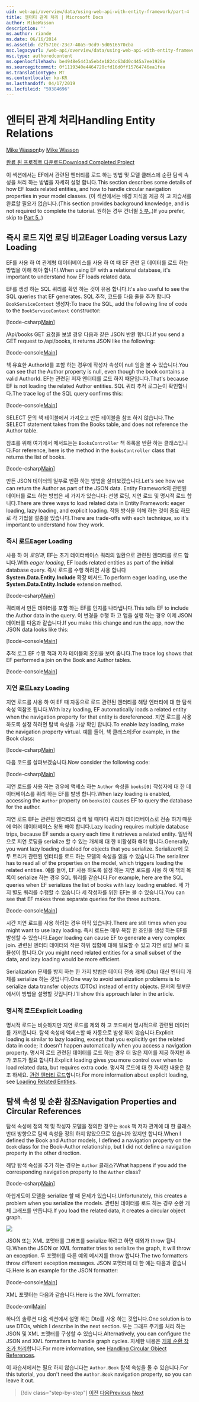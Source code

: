 ```yaml
---
uid: web-api/overview/data/using-web-api-with-entity-framework/part-4
title: 엔터티 관계 처리 | Microsoft Docs
author: MikeWasson
description: ''
ms.author: riande
ms.date: 06/16/2014
ms.assetid: d2f5710c-23c7-40a5-9cd9-5d0516570cba
msc.legacyurl: /web-api/overview/data/using-web-api-with-entity-framework/part-4
msc.type: authoredcontent
ms.openlocfilehash: be4948e5443a5eb4e1824c63dd0c445a7ee1928e
ms.sourcegitcommit: 0f1119340e4464720cfd16d0ff15764746ea1fea
ms.translationtype: MT
ms.contentlocale: ko-KR
ms.lasthandoff: 04/17/2019
ms.locfileid: "59384696"
---
```

# <a name="handling-entity-relations"></a><span data-ttu-id="b45da-102">엔터티 관계 처리</span><span class="sxs-lookup"><span data-stu-id="b45da-102">Handling Entity Relations</span></span>

<span data-ttu-id="b45da-103">[Mike Wasson](https://github.com/MikeWasson)</span><span class="sxs-lookup"><span data-stu-id="b45da-103">by [Mike Wasson](https://github.com/MikeWasson)</span></span>

[<span data-ttu-id="b45da-104">완료 된 프로젝트 다운로드</span><span class="sxs-lookup"><span data-stu-id="b45da-104">Download Completed Project</span></span>](https://github.com/MikeWasson/BookService)

<span data-ttu-id="b45da-105">이 섹션에서는 EF에서 관련된 엔터티를 로드 하는 방법 및 모델 클래스에 순환 탐색 속성을 처리 하는 방법을 자세히 설명 합니다.</span><span class="sxs-lookup"><span data-stu-id="b45da-105">This section describes some details of how EF loads related entities, and how to handle circular navigation properties in your model classes.</span></span> <span data-ttu-id="b45da-106">(이 섹션에서는 배경 지식을 제공 하 고 자습서를 완료할 필요가 없습니다.</span><span class="sxs-lookup"><span data-stu-id="b45da-106">(This section provides background knowledge, and is not required to complete the tutorial.</span></span> <span data-ttu-id="b45da-107">원하는 경우 건너뛸 [5 부.](part-5.md).)</span><span class="sxs-lookup"><span data-stu-id="b45da-107">If you prefer, skip to [Part 5.](part-5.md).)</span></span>

## <a name="eager-loading-versus-lazy-loading"></a><span data-ttu-id="b45da-108">즉시 로드 지연 로딩 비교</span><span class="sxs-lookup"><span data-stu-id="b45da-108">Eager Loading versus Lazy Loading</span></span>

<span data-ttu-id="b45da-109">EF를 사용 하 여 관계형 데이터베이스를 사용 하 여 때 EF 관련 된 데이터를 로드 하는 방법을 이해 해야 합니다.</span><span class="sxs-lookup"><span data-stu-id="b45da-109">When using EF with a relational database, it's important to understand how EF loads related data.</span></span>

<span data-ttu-id="b45da-110">EF를 생성 하는 SQL 쿼리를 확인 하는 것이 유용 합니다.</span><span class="sxs-lookup"><span data-stu-id="b45da-110">It's also useful to see the SQL queries that EF generates.</span></span> <span data-ttu-id="b45da-111">SQL 추적, 코드를 다음 줄을 추가 합니다 `BookServiceContext` 생성자:</span><span class="sxs-lookup"><span data-stu-id="b45da-111">To trace the SQL, add the following line of code to the `BookServiceContext` constructor:</span></span>

[!code-csharp[Main](part-4/samples/sample1.cs)]

<span data-ttu-id="b45da-112">/Api/books GET 요청을 보낼 경우 다음과 같은 JSON 반환 합니다.</span><span class="sxs-lookup"><span data-stu-id="b45da-112">If you send a GET request to /api/books, it returns JSON like the following:</span></span>

[!code-console[Main](part-4/samples/sample2.cmd)]

<span data-ttu-id="b45da-113">책 유효한 AuthorId를 포함 하는 경우에 작성자 속성이 null 임을 볼 수 있습니다.</span><span class="sxs-lookup"><span data-stu-id="b45da-113">You can see that the Author property is null, even though the book contains a valid AuthorId.</span></span> <span data-ttu-id="b45da-114">EF는 관련된 저자 엔터티를 로드 하지 때문입니다.</span><span class="sxs-lookup"><span data-stu-id="b45da-114">That's because EF is not loading the related Author entities.</span></span> <span data-ttu-id="b45da-115">SQL 쿼리 추적 로그는이 확인합니다.</span><span class="sxs-lookup"><span data-stu-id="b45da-115">The trace log of the SQL query confirms this:</span></span>

[!code-console[Main](part-4/samples/sample3.sql)]

<span data-ttu-id="b45da-116">SELECT 문의 책 테이블에서 가져오고 만든 테이블을 참조 하지 않습니다.</span><span class="sxs-lookup"><span data-stu-id="b45da-116">The SELECT statement takes from the Books table, and does not reference the Author table.</span></span>

<span data-ttu-id="b45da-117">참조를 위해 여기에서 메서드는는 `BooksController` 책 목록을 반환 하는 클래스입니다.</span><span class="sxs-lookup"><span data-stu-id="b45da-117">For reference, here is the method in the `BooksController` class that returns the list of books.</span></span>

[!code-csharp[Main](part-4/samples/sample4.cs)]

<span data-ttu-id="b45da-118">만든 JSON 데이터의 일부로 반환 하는 방법을 살펴보겠습니다.</span><span class="sxs-lookup"><span data-stu-id="b45da-118">Let's see how we can return the Author as part of the JSON data.</span></span> <span data-ttu-id="b45da-119">Entity Framework의 관련된 데이터를 로드 하는 방법은 세 가지가 있습니다: 선행 로딩, 지연 로드 및 명시적 로드 합니다.</span><span class="sxs-lookup"><span data-stu-id="b45da-119">There are three ways to load related data in Entity Framework: eager loading, lazy loading, and explicit loading.</span></span> <span data-ttu-id="b45da-120">작동 방식을 이해 하는 것이 중요 하므로 각 기법을 절충을 있습니다.</span><span class="sxs-lookup"><span data-stu-id="b45da-120">There are trade-offs with each technique, so it's important to understand how they work.</span></span>

### <a name="eager-loading"></a><span data-ttu-id="b45da-121">즉시 로드</span><span class="sxs-lookup"><span data-stu-id="b45da-121">Eager Loading</span></span>

<span data-ttu-id="b45da-122">사용 하 여 *로딩과*, EF는 초기 데이터베이스 쿼리의 일환으로 관련된 엔터티를 로드 합니다.</span><span class="sxs-lookup"><span data-stu-id="b45da-122">With *eager loading*, EF loads related entities as part of the initial database query.</span></span> <span data-ttu-id="b45da-123">즉시 로드를 수행 하려면 사용 합니다 **System.Data.Entity.Include** 확장 메서드.</span><span class="sxs-lookup"><span data-stu-id="b45da-123">To perform eager loading, use the **System.Data.Entity.Include** extension method.</span></span>

[!code-csharp[Main](part-4/samples/sample5.cs)]

<span data-ttu-id="b45da-124">쿼리에서 만든 데이터를 포함 하는 EF를 인지를 나타냅니다.</span><span class="sxs-lookup"><span data-stu-id="b45da-124">This tells EF to include the Author data in the query.</span></span> <span data-ttu-id="b45da-125">이 변경을 수행 하 고 앱을 실행 하는 경우 이제 JSON 데이터를 다음과 같습니다.</span><span class="sxs-lookup"><span data-stu-id="b45da-125">If you make this change and run the app, now the JSON data looks like this:</span></span>

[!code-console[Main](part-4/samples/sample6.cmd)]

<span data-ttu-id="b45da-126">추적 로그 EF 수행 책과 저자 테이블의 조인을 보여 줍니다.</span><span class="sxs-lookup"><span data-stu-id="b45da-126">The trace log shows that EF performed a join on the Book and Author tables.</span></span>

[!code-console[Main](part-4/samples/sample7.cmd)]

### <a name="lazy-loading"></a><span data-ttu-id="b45da-127">지연 로드</span><span class="sxs-lookup"><span data-stu-id="b45da-127">Lazy Loading</span></span>

<span data-ttu-id="b45da-128">지연 로드를 사용 하 여 EF 때 자동으로 로드 관련된 엔터티를 해당 엔터티에 대 한 탐색 속성 역참조 됩니다.</span><span class="sxs-lookup"><span data-stu-id="b45da-128">With lazy loading, EF automatically loads a related entity when the navigation property for that entity is dereferenced.</span></span> <span data-ttu-id="b45da-129">지연 로드를 사용 하도록 설정 하려면 탐색 속성을 가상 확인 합니다.</span><span class="sxs-lookup"><span data-stu-id="b45da-129">To enable lazy loading, make the navigation property virtual.</span></span> <span data-ttu-id="b45da-130">예를 들어, 책 클래스에:</span><span class="sxs-lookup"><span data-stu-id="b45da-130">For example, in the Book class:</span></span>

[!code-csharp[Main](part-4/samples/sample8.cs?highlight=6)]

<span data-ttu-id="b45da-131">다음 코드를 살펴보겠습니다.</span><span class="sxs-lookup"><span data-stu-id="b45da-131">Now consider the following code:</span></span>

[!code-csharp[Main](part-4/samples/sample9.cs)]

<span data-ttu-id="b45da-132">지연 로드를 사용 하는 경우에 액세스 하는 `Author` 속성을 `books[0]` 작성자에 대 한 데이터베이스를 쿼리 하는 EF를 발생 합니다.</span><span class="sxs-lookup"><span data-stu-id="b45da-132">When lazy loading is enabled, accessing the `Author` property on `books[0]` causes EF to query the database for the author.</span></span>

<span data-ttu-id="b45da-133">지연 로드 EF는 관련된 엔터티의 검색 될 때마다 쿼리가 데이터베이스로 전송 하기 때문에 여러 데이터베이스 왕복 해야 합니다.</span><span class="sxs-lookup"><span data-stu-id="b45da-133">Lazy loading requires multiple database trips, because EF sends a query each time it retrieves a related entity.</span></span> <span data-ttu-id="b45da-134">일반적으로 지연 로딩을 serialize 할 수 있는 개체에 대 한 비활성화 해야 합니다.</span><span class="sxs-lookup"><span data-stu-id="b45da-134">Generally, you want lazy loading disabled for objects that you serialize.</span></span> <span data-ttu-id="b45da-135">Serializer에 모두 트리거 관련된 엔터티를 로드 하는 모델의 속성을 읽을 수 있습니다.</span><span class="sxs-lookup"><span data-stu-id="b45da-135">The serializer has to read all of the properties on the model, which triggers loading the related entities.</span></span> <span data-ttu-id="b45da-136">예를 들어, EF 사용 하도록 설정 하는 지연 로드를 사용 하 여 책의 목록이 serialize 하는 경우 SQL 쿼리를 같습니다.</span><span class="sxs-lookup"><span data-stu-id="b45da-136">For example, here are the SQL queries when EF serializes the list of books with lazy loading enabled.</span></span> <span data-ttu-id="b45da-137">세 가지 별도 쿼리를 수행할 수 있습니다 세 작성자를 위한 EF는 볼 수 있습니다.</span><span class="sxs-lookup"><span data-stu-id="b45da-137">You can see that EF makes three separate queries for the three authors.</span></span>

[!code-console[Main](part-4/samples/sample10.sql)]

<span data-ttu-id="b45da-138">시간 지연 로드를 사용 하려는 경우 아직 있습니다.</span><span class="sxs-lookup"><span data-stu-id="b45da-138">There are still times when you might want to use lazy loading.</span></span> <span data-ttu-id="b45da-139">즉시 로드는 매우 복잡 한 조인을 생성 하는 EF를 발생할 수 있습니다.</span><span class="sxs-lookup"><span data-stu-id="b45da-139">Eager loading can cause EF to generate a very complex join.</span></span> <span data-ttu-id="b45da-140">관련된 엔터티 데이터의 작은 하위 집합에 대해 필요할 수 있고 지연 로딩 보다 효율성이 합니다.</span><span class="sxs-lookup"><span data-stu-id="b45da-140">Or you might need related entities for a small subset of the data, and lazy loading would be more efficient.</span></span>

<span data-ttu-id="b45da-141">Serialization 문제를 방지 하는 한 가지 방법은 데이터 전송 개체 (Dto) 대신 엔터티 개체를 serialize 하는 것입니다.</span><span class="sxs-lookup"><span data-stu-id="b45da-141">One way to avoid serialization problems is to serialize data transfer objects (DTOs) instead of entity objects.</span></span> <span data-ttu-id="b45da-142">문서의 뒷부분에서이 방법을 설명할 것입니다.</span><span class="sxs-lookup"><span data-stu-id="b45da-142">I'll show this approach later in the article.</span></span>

### <a name="explicit-loading"></a><span data-ttu-id="b45da-143">명시적 로드</span><span class="sxs-lookup"><span data-stu-id="b45da-143">Explicit Loading</span></span>

<span data-ttu-id="b45da-144">명시적 로드는 비슷하지만 지연 로드를 제외 하 고 코드에서 명시적으로 관련된 데이터를 가져옵니다. 탐색 속성에 액세스할 때 자동으로 발생 하지 않습니다.</span><span class="sxs-lookup"><span data-stu-id="b45da-144">Explicit loading is similar to lazy loading, except that you explicitly get the related data in code; it doesn't happen automatically when you access a navigation property.</span></span> <span data-ttu-id="b45da-145">명시적 로드 관련된 데이터를 로드 하는 경우 더 많은 제어를 제공 하지만 추가 코드가 필요 합니다.</span><span class="sxs-lookup"><span data-stu-id="b45da-145">Explicit loading gives you more control over when to load related data, but requires extra code.</span></span> <span data-ttu-id="b45da-146">명시적 로드에 대 한 자세한 내용은 참조 하세요. [관련 엔터티 로드](https://msdn.microsoft.com/data/jj574232#explicit)합니다.</span><span class="sxs-lookup"><span data-stu-id="b45da-146">For more information about explicit loading, see [Loading Related Entities](https://msdn.microsoft.com/data/jj574232#explicit).</span></span>

## <a name="navigation-properties-and-circular-references"></a><span data-ttu-id="b45da-147">탐색 속성 및 순환 참조</span><span class="sxs-lookup"><span data-stu-id="b45da-147">Navigation Properties and Circular References</span></span>

<span data-ttu-id="b45da-148">탐색 속성에 정의 책 및 작성자 모델을 정의한 경우는 `Book` 책 저자 관계에 대 한 클래스 반대 방향으로 탐색 속성을 정의 하지 않았으므로 있습니까 있지만 합니다.</span><span class="sxs-lookup"><span data-stu-id="b45da-148">When I defined the Book and Author models, I defined a navigation property on the `Book` class for the Book-Author relationship, but I did not define a navigation property in the other direction.</span></span>

<span data-ttu-id="b45da-149">해당 탐색 속성을 추가 하는 경우는 `Author` 클래스?</span><span class="sxs-lookup"><span data-stu-id="b45da-149">What happens if you add the corresponding navigation property to the `Author` class?</span></span>

[!code-csharp[Main](part-4/samples/sample11.cs?highlight=7)]

<span data-ttu-id="b45da-150">아쉽게도이 모델을 serialize 할 때 문제가 있습니다.</span><span class="sxs-lookup"><span data-stu-id="b45da-150">Unfortunately, this creates a problem when you serialize the models.</span></span> <span data-ttu-id="b45da-151">관련된 데이터를 로드 하는 경우 순환 개체 그래프를 만듭니다.</span><span class="sxs-lookup"><span data-stu-id="b45da-151">If you load the related data, it creates a circular object graph.</span></span>

![](part-4/_static/image1.png)

<span data-ttu-id="b45da-152">JSON 또는 XML 포맷터를 그래프를 serialize 하려고 하면 예외가 throw 됩니다.</span><span class="sxs-lookup"><span data-stu-id="b45da-152">When the JSON or XML formatter tries to serialize the graph, it will throw an exception.</span></span> <span data-ttu-id="b45da-153">두 포맷터를 다른 예외 메시지를 throw 합니다.</span><span class="sxs-lookup"><span data-stu-id="b45da-153">The two formatters throw different exception messages.</span></span> <span data-ttu-id="b45da-154">JSON 포맷터에 대 한 예는 다음과 같습니다.</span><span class="sxs-lookup"><span data-stu-id="b45da-154">Here is an example for the JSON formatter:</span></span>

[!code-console[Main](part-4/samples/sample12.cmd)]

<span data-ttu-id="b45da-155">XML 포맷터는 다음과 같습니다.</span><span class="sxs-lookup"><span data-stu-id="b45da-155">Here is the XML formatter:</span></span>

[!code-xml[Main](part-4/samples/sample13.xml)]

<span data-ttu-id="b45da-156">하나의 솔루션 다음 섹션에서 설명 하는 Dto를 사용 하는 것입니다.</span><span class="sxs-lookup"><span data-stu-id="b45da-156">One solution is to use DTOs, which I describe in the next section.</span></span> <span data-ttu-id="b45da-157">또는 그래프 주기를 처리 하는 JSON 및 XML 포맷터를 구성할 수 있습니다.</span><span class="sxs-lookup"><span data-stu-id="b45da-157">Alternatively, you can configure the JSON and XML formatters to handle graph cycles.</span></span> <span data-ttu-id="b45da-158">자세한 내용은 [개체 순환 참조가 처리](../../formats-and-model-binding/json-and-xml-serialization.md#handling_circular_object_references)합니다.</span><span class="sxs-lookup"><span data-stu-id="b45da-158">For more information, see [Handling Circular Object References](../../formats-and-model-binding/json-and-xml-serialization.md#handling_circular_object_references).</span></span>

<span data-ttu-id="b45da-159">이 자습서에서는 필요 하지 않습니다는 `Author.Book` 탐색 속성을 둘 수 있습니다.</span><span class="sxs-lookup"><span data-stu-id="b45da-159">For this tutorial, you don't need the `Author.Book` navigation property, so you can leave it out.</span></span>

> [!div class="step-by-step"]
> <span data-ttu-id="b45da-160">[이전](part-3.md)
> [다음](part-5.md)</span><span class="sxs-lookup"><span data-stu-id="b45da-160">[Previous](part-3.md)
[Next](part-5.md)</span></span>
